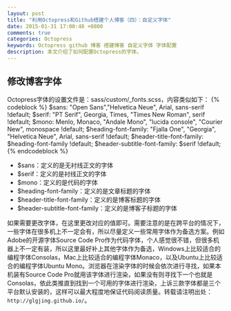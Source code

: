 ```yaml
---
layout: post
title: "利用Octopress和Github搭建个人博客（四）：自定义字体"
date: 2015-01-31 17:00:48 +0800
comments: true
categories: Octopress
keywords: Octopress github 博客 搭建博客 自定义字体 字体配置
description: 本文介绍了如何配置Octopress的字体。 
---
```

<h2>修改博客字体</h2>
Octopress字体的设置文件是：sass/custom/_fonts.scss，内容类似如下：
{% codeblock %}
$sans: "Open Sans","Helvetica Neue", Arial, sans-serif !default;
$serif: "PT Serif", Georgia, Times, "Times New Roman", serif !default;
$mono: Menlo, Monaco, "Andale Mono", "lucida console", "Courier New", monospace !default;
$heading-font-family: "Fjalla One", "Georgia", "Helvetica Neue", Arial, sans-serif !default;
$header-title-font-family: $heading-font-family !default;
$header-subtitle-font-family: $serif !default;
{% endcodeblock %}
<ul>
	<li>$sans：定义的是无衬线正文的字体</li>
	<li>$serif：定义的是衬线正文的字体</li>
	<li>$mono：定义的是代码的字体</li>
	<li>$heading-font-family：定义的是文章标题的字体</li>
	<li>$header-title-font-family：定义的是博客标题的字体</li>
	<li>$header-subtitle-font-family：定义的是博客子标题的字体</li>
</ul>
如果需要更改字体，在这里更改对应的值即可。需要注意的是在跨平台的情况下，一些字体在很多机上不一定会有，所以尽量定义一些常用字体作为备选方案。例如Adobe的开源字体Source Code Pro作为代码字体，个人感觉很不错，但很多机器上不一定有装，所以这里最好补上其他字体作为备选，Windows上比较适合的编程字体Consolas，Mac上比较适合的编程字体Monaco，以及Ubuntu上比较适合的编程字体Ubuntu Mono。浏览器在渲染字体的时候会依次进行寻找，如果本机装有Source Code Pro就用该字体进行渲染，如果没有则寻找下一个也就是Consolas，依此类推直到找到一个可用的字体进行渲染，上诉三款字体都是三个平台默认安装的，这样可以最大程度地保证代码阅读质量。转载请注明出处：<code>http://glgjing.github.io/</code>。

